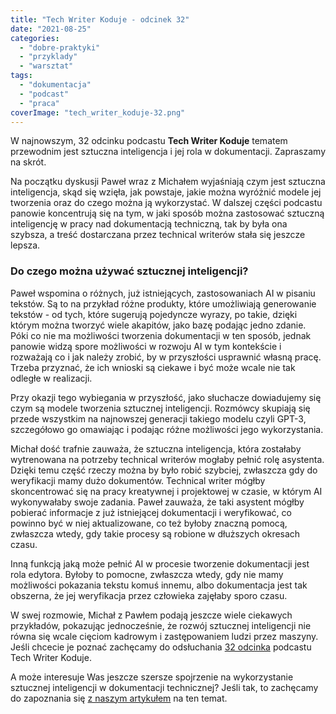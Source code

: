 ```yaml
---
title: "Tech Writer Koduje - odcinek 32"
date: "2021-08-25"
categories: 
  - "dobre-praktyki"
  - "przyklady"
  - "warsztat"
tags: 
  - "dokumentacja"
  - "podcast"
  - "praca"
coverImage: "tech_writer_koduje-32.png"
---
```


W najnowszym, 32 odcinku podcastu **Tech Writer Koduje** tematem przewodnim jest sztuczna inteligencja i jej rola w dokumentacji. Zapraszamy na skrót.

Na początku dyskusji Paweł wraz z Michałem wyjaśniają czym jest sztuczna inteligencja, skąd się wzięła, jak powstaje, jakie można wyróżnić modele jej tworzenia oraz do czego można ją wykorzystać. W dalszej części podcastu panowie koncentrują się na tym, w jaki sposób można zastosować sztuczną inteligencję w pracy nad dokumentacją techniczną, tak by była ona szybsza, a treść dostarczana przez technical writerów stała się jeszcze lepsza.

### Do czego można używać sztucznej inteligencji?

Paweł wspomina o różnych, już istniejących, zastosowaniach AI w pisaniu tekstów. Są to na przykład różne produkty, które umożliwiają generowanie tekstów - od tych, które sugerują pojedyncze wyrazy, po takie, dzięki którym można tworzyć wiele akapitów, jako bazę podając jedno zdanie. Póki co nie ma możliwości tworzenia dokumentacji w ten sposób, jednak panowie widzą spore możliwości w rozwoju AI w tym kontekście i rozważają co i jak należy zrobić, by w przyszłości usprawnić własną pracę. Trzeba przyznać, że ich wnioski są ciekawe i być może wcale nie tak odległe w realizacji.

Przy okazji tego wybiegania w przyszłość, jako słuchacze dowiadujemy się czym są modele tworzenia sztucznej inteligencji. Rozmówcy skupiają się przede wszystkim na najnowszej generacji takiego modelu czyli GPT-3, szczegółowo go omawiając i podając różne możliwości jego wykorzystania.

Michał dość trafnie zauważa, że sztuczna inteligencja, która zostałaby wytrenowana na potrzeby technical writerów mogłaby pełnić rolę asystenta. Dzięki temu część rzeczy można by było robić szybciej, zwłaszcza gdy do weryfikacji mamy dużo dokumentów. Technical writer mógłby skoncentrować się na pracy kreatywnej i projektowej w czasie, w którym AI wykonywałaby swoje zadania. Paweł zauważa, że taki asystent mógłby pobierać informacje z już istniejącej dokumentacji i weryfikować, co powinno być w niej aktualizowane, co też byłoby znaczną pomocą, zwłaszcza wtedy, gdy takie procesy są robione w dłuższych okresach czasu.

Inną funkcją jaką może pełnić AI w procesie tworzenie dokumentacji jest rola edytora. Byłoby to pomocne, zwłaszcza wtedy, gdy nie mamy możliwości pokazania tekstu komuś innemu, albo dokumentacja jest tak obszerna, że jej weryfikacja przez człowieka zajęłaby sporo czasu.

W swej rozmowie, Michał z Pawłem podają jeszcze wiele ciekawych przykładów, pokazując jednocześnie, że rozwój sztucznej inteligencji nie równa się wcale cięciom kadrowym i zastępowaniem ludzi przez maszyny. Jeśli chcecie je poznać zachęcamy do odsłuchania [32 odcinka](https://techwriterkoduje.pl/blog/2021/07/29/tech-writer-zatrudnia-asystenta) podcastu Tech Writer Koduje.

A może interesuje Was jeszcze szersze spojrzenie na wykorzystanie sztucznej inteligencji w dokumentacji technicznej? Jeśli tak, to zachęcamy do zapoznania się [z naszym artykułem](http://techwriter.pl/ai-i-ar-i-ich-zastosowanie-w-dokumentacji-technicznej/) na ten temat.
